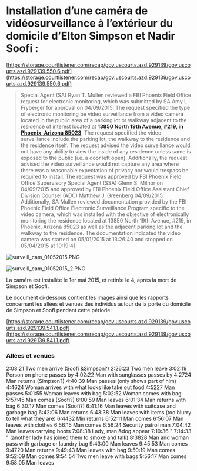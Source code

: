 # Installation d’une caméra de vidéosurveillance à l’extérieur du domicile d’Elton Simpson et Nadir Soofi :

[https://storage.courtlistener.com/recap/gov.uscourts.azd.929139/gov.uscourts.azd.929139.550.6.pdf](https://storage.courtlistener.com/recap/gov.uscourts.azd.929139/gov.uscourts.azd.929139.550.6.pdf)

> Special Agent (SA) Ryan T. Mullen reviewed a FBI Phoenix Field Office request for electronic monitoring, which was submitted by SA Amy L. Fryberger for approval on 04/09/2015. The request specified the type of electronic monitoring be video surveillance from a video camera located in the public area of a parking lot or walkway adjacent to the residence of interest located at **[13850 North 19th Avenue, #219, in Phoenix, Arizona 85023](https://www.rent.com/arizona/phoenix-apartments/latitude-4-lnp001E000000nymfqIAA)**. The request specified the video surveillance include the parking lot, the walkway to the residence and the residence itself. The request advised the video surveillance would not have any ability to view the inside of any residence unless same is exposed to the public (i.e. a door left open). Additionally, the request advised the video surveillance would not capture any area where there was a reasonable expectation of privacy nor would trespass be required to install. The request was approved by FBI Phoenix Field Office Supervisory Special Agent (SSA) Glenn S. Milnor on
04/09/2015 and approved by FBI Phoenix Field Office Assistant Chief Division Counsel (ADC) Matthew J. Greenberg 04/09/2015.
Additionally, SA Mullen reviewed documentation provided by the FBI Phoenix Field Office Electronic Surveillance Program specific to the video camera, which was installed with the objective of electronically monitoring the residence located at 13850 North 19th Avenue, #219, in Phoenix, Arizona 85023 as well as the adjacent parking lot and the walkway to the residence. The documentation indicated the video camera was started on 05/01/2015 at 13:26:40 and stopped on 05/04/2015 at 10:19:41.
> 

![surveill_cam_01052015.PNG](Installation%20d%E2%80%99une%20came%CC%81ra%20de%20vide%CC%81osurveillance%20a%20f516ee2d9323485682c0ddb1f1b0d421/surveill_cam_01052015.png)

![surveill_cam_01052015_2.PNG](Installation%20d%E2%80%99une%20came%CC%81ra%20de%20vide%CC%81osurveillance%20a%20f516ee2d9323485682c0ddb1f1b0d421/surveill_cam_01052015_2.png)

La caméra est installée le 1er mai 2015, et retirée le 4, après la mort de Simpson et Soofi.

Le document ci-dessous contient les images ainsi que les rapports concernant les allées et venues des individus autour de la porte du domicile de Simpson et Soofi pendant cette période: 

[https://storage.courtlistener.com/recap/gov.uscourts.azd.929139/gov.uscourts.azd.929139.541.1.pdf](https://storage.courtlistener.com/recap/gov.uscourts.azd.929139/gov.uscourts.azd.929139.541.1.pdf)

### Allées et venues

2:08:21 Two men arrive (Soofi &Simpson?)
2:26:23 Two men leave
3:02:19 Person on phone passes by
4:02:22 Man with sunglasses passes by
4:2724 Man returns (Simpson?)
4:40:39 Man passes (only shows part of him)
4:4624 Woman arrives with what looks like take out food
4:5227 Man passes
5:01:55 Woman leaves with bag
5:02:52 Woman comes with bag
5:57:45 Man comes (Soofi?)
6:00:59 Man leaves
6:01:34 Man returns with bag
6:30:17 Man comes (Soofi?)
6:41:16 Man leaves with suitcase and garbage bag
6:42:06 Man returns
6:43:38 Man leaves with items (too blurry to tell what they are)
6:4432 Min returns
6:52:11 Man comes
6:56:07 Man leaves with clothes
6:56:15 Man comes
6:56:24 Security patrol man
7:04:42 Man leaves carrying boots
7:08:38 Lady, man &dog appear
7:10:36 "
7:14:33 " (another lady has joined them to smoke and talk)
8:3828 Man and woman pass with garbage or laundry bag
9:43:00 Man leaves
9:45:53 Man comes
9:4720 Man returns
9:49:43 Man leaves with bag
9:50:19 Man comes
9:52:09 Man comes
9:54:54 Two men leave with bags
9:56:17 Man comes
9:58:05 Man leaves